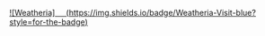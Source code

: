 [![Weatheria]&nbsp;&nbsp;&nbsp;&nbsp;&nbsp;(https://img.shields.io/badge/Weatheria-Visit-blue?style=for-the-badge)](https://vercelweatheria.vercel.app/)
